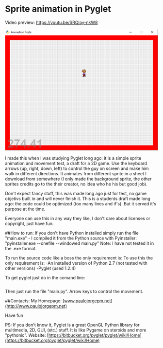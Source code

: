 # Sprite animation in Pyglet

Video preview: https://youtu.be/SRQIoy-nkW8

![screenshot](pyglet_animation_test.jpg)

I made this when I was studying Pyglet long ago: it is a simple sprite animation and movement test, a draft for a 2D game. Use the keyboard arrows (up, right, down, left) to control the guy on screen and make him walk in different directions. It animates from different sprite in a sheet I download from somewhere (I only made the background sprite, the other sprites credits go to the their creator, no idea who he his but good job).

Don't expect fancy stuff, this was made long ago just for test, no game objetivs built in and will never finish it. This is a students draft made long ago: the code could be optimized (too many lines and if's). But it served it's purpose at the time. 

Everyone can use this in any way they like, I don't care about licenses or copyright, just have fun.

##How to run:
If you don't have Python installed simply run the file "main.exe" - I compiled it from the Python source with Pyinstaller: "pyinstaller.exe --onefile --windowed main.py"
Note: I have not tested it in the .exe format.

To run the source code like a boss the only requirement is:
To use this the only requirement is:
-An installed version of Python 2.7 (not tested with other versions)
-Pyglet (used 1.2.4)

To get pyglet just do in the comand line:
```pip install pyglet
```

Then just run the file "main.py". Arrow keys to control the movement.

##Contacts:
My Homepage: [www.paulojorgepm.net](http://www.paulojorgepm.net)

Have fun

PS: If you don't know it, Pyglet is a great OpenGL Python library for multimedia, 2D, GUI, (etc.) stuff. It is like Pygame on steroids and more "pythonic". Website: 
[https://bitbucket.org/pyglet/pyglet/wiki/Home](https://bitbucket.org/pyglet/pyglet/wiki/Home)
